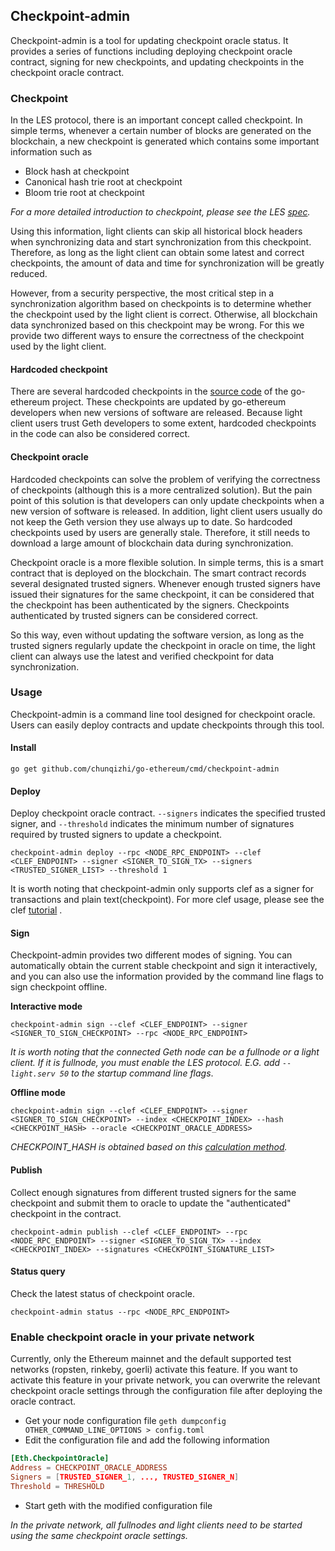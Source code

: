 ## Checkpoint-admin

Checkpoint-admin is a tool for updating checkpoint oracle status. It provides a series of functions including deploying checkpoint oracle contract, signing for new checkpoints, and updating checkpoints in the checkpoint oracle contract.

### Checkpoint

In the LES protocol, there is an important concept called checkpoint. In simple terms, whenever a certain number of blocks are generated on the blockchain, a new checkpoint is generated which contains some important information such as

* Block hash at checkpoint
* Canonical hash trie root at checkpoint
* Bloom trie root at checkpoint

*For a more detailed introduction to checkpoint, please see the LES [spec](https://github.com/chunqizhi/devp2p/blob/master/caps/les.md).*

Using this information, light clients can skip all historical block headers when synchronizing data and start synchronization from this checkpoint. Therefore, as long as the light client can obtain some latest and correct checkpoints, the amount of data and time for synchronization will be greatly reduced.

However, from a security perspective, the most critical step in a synchronization algorithm based on checkpoints is to determine whether the checkpoint used by the light client is correct. Otherwise, all blockchain data synchronized based on this checkpoint may be wrong. For this we provide two different ways to ensure the correctness of the checkpoint used by the light client.

#### Hardcoded checkpoint

There are several hardcoded checkpoints in the [source code](https://github.com/chunqizhi/go-ethereum/blob/master/params/config.go#L38) of the go-ethereum project. These checkpoints are updated by go-ethereum developers when new versions of software are released. Because light client users trust Geth developers to some extent, hardcoded checkpoints in the code can also be considered correct.

#### Checkpoint oracle

Hardcoded checkpoints can solve the problem of verifying the correctness of checkpoints (although this is a more centralized solution). But the pain point of this solution is that developers can only update checkpoints when a new version of software is released. In addition, light client users usually do not keep the Geth version they use always up to date. So hardcoded checkpoints used by users are generally stale. Therefore, it still needs to download a large amount of blockchain data during synchronization.

Checkpoint oracle is a more flexible solution. In simple terms, this is a smart contract that is deployed on the blockchain. The smart contract records several designated trusted signers. Whenever enough trusted signers have issued their signatures for the same checkpoint, it can be considered that the checkpoint has been authenticated by the signers. Checkpoints authenticated by trusted signers can be considered correct.

So this way, even without updating the software version, as long as the trusted signers regularly update the checkpoint in oracle on time, the light client can always use the latest and verified checkpoint for data synchronization.

### Usage

Checkpoint-admin is a command line tool designed for checkpoint oracle. Users can easily deploy contracts and update checkpoints through this tool.

#### Install

```shell
go get github.com/chunqizhi/go-ethereum/cmd/checkpoint-admin
```

#### Deploy

Deploy checkpoint oracle contract. `--signers` indicates the specified trusted signer, and `--threshold` indicates the minimum number of signatures required by trusted signers to update a checkpoint.

```shell
checkpoint-admin deploy --rpc <NODE_RPC_ENDPOINT> --clef <CLEF_ENDPOINT> --signer <SIGNER_TO_SIGN_TX> --signers <TRUSTED_SIGNER_LIST> --threshold 1
```

It is worth noting that checkpoint-admin only supports clef as a signer for transactions and plain text(checkpoint). For more clef usage, please see the clef [tutorial](https://geth.ethereum.org/docs/clef/tutorial) .

#### Sign

Checkpoint-admin provides two different modes of signing. You can automatically obtain the current stable checkpoint and sign it interactively, and you can also use the information provided by the command line flags to sign checkpoint offline.

**Interactive mode**

```shell
checkpoint-admin sign --clef <CLEF_ENDPOINT> --signer <SIGNER_TO_SIGN_CHECKPOINT> --rpc <NODE_RPC_ENDPOINT>
```

*It is worth noting that the connected Geth node can be a fullnode or a light client. If it is fullnode, you must enable the LES protocol. E.G. add `--light.serv 50` to the startup command line flags*.

**Offline mode**

```shell
checkpoint-admin sign --clef <CLEF_ENDPOINT> --signer <SIGNER_TO_SIGN_CHECKPOINT> --index <CHECKPOINT_INDEX> --hash <CHECKPOINT_HASH> --oracle <CHECKPOINT_ORACLE_ADDRESS>
```

*CHECKPOINT_HASH is obtained based on this [calculation method](https://github.com/chunqizhi/go-ethereum/blob/master/params/config.go#L251).*

#### Publish

Collect enough signatures from different trusted signers for the same checkpoint and submit them to oracle to update the "authenticated" checkpoint in the contract.

```shell
checkpoint-admin publish --clef <CLEF_ENDPOINT> --rpc <NODE_RPC_ENDPOINT> --signer <SIGNER_TO_SIGN_TX> --index <CHECKPOINT_INDEX> --signatures <CHECKPOINT_SIGNATURE_LIST>
```

#### Status query

Check the latest status of checkpoint oracle.

```shell
checkpoint-admin status --rpc <NODE_RPC_ENDPOINT>
```

### Enable checkpoint oracle in your private network

Currently, only the Ethereum mainnet and the default supported test networks (ropsten, rinkeby, goerli) activate this feature. If you want to activate this feature in your private network, you can overwrite the relevant checkpoint oracle settings through the configuration file after deploying the oracle contract.

* Get your node configuration file `geth dumpconfig OTHER_COMMAND_LINE_OPTIONS > config.toml`
* Edit the configuration file and add the following information

```toml
[Eth.CheckpointOracle]
Address = CHECKPOINT_ORACLE_ADDRESS
Signers = [TRUSTED_SIGNER_1, ..., TRUSTED_SIGNER_N]
Threshold = THRESHOLD
```

* Start geth with the modified configuration file

*In the private network, all fullnodes and light clients need to be started using the same checkpoint oracle settings.*